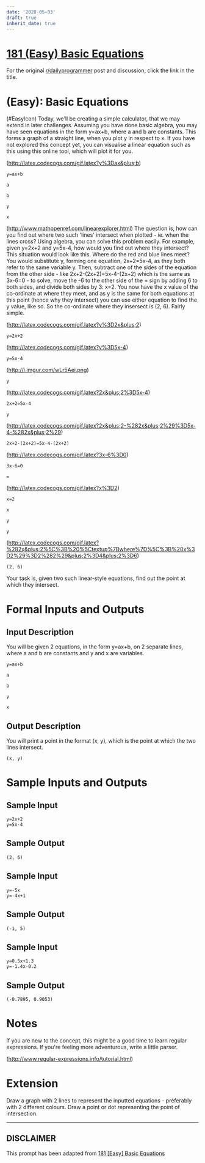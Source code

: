 ```yaml
---
date: '2020-05-03'
draft: true
inherit_date: true
---
```


# [181 (Easy) Basic Equations](https://www.reddit.com/r/dailyprogrammer/comments/2h5b2k/09222014_challenge_181_easy_basic_equations/)

For the original [r/dailyprogrammer](https://www.reddit.com/r/dailyprogrammer/) post and discussion, click the link in the title.

#  (Easy): Basic Equations
(#EasyIcon)
Today, we'll be creating a simple calculator, that we may extend in later challenges. Assuming you have done basic algebra, you may have seen equations in the form y=ax+b, where a and b are constants. This forms a graph of a straight line, when you plot y in respect to x. If you have not explored this concept yet, you can visualise a linear equation such as this using this online tool, which will plot it for you.

(http://latex.codecogs.com/gif.latex?y%3Dax&plus;b)

```
y=ax+b
```

```
a
```

```
b
```

```
y
```

```
x
```
(http://www.mathopenref.com/linearexplorer.html)
The question is, how can you find out where two such 'lines' intersect when plotted - ie. when the lines cross? Using algebra, you can solve this problem easily. For example, given y=2x+2 and y=5x-4, how would you find out where they intersect? This situation would look like this. Where do the red and blue lines meet? You would substitute y, forming one equation, 2x+2=5x-4, as they both refer to the same variable y. Then, subtract one of the sides of the equation from the other side - like 2x+2-(2x+2)=5x-4-(2x+2) which is the same as 3x-6=0 - to solve, move the -6 to the other side of the = sign by adding 6 to both sides, and divide both sides by 3: x=2. You now have the x value of the co-ordinate at where they meet, and as y is the same for both equations at this point (hence why they intersect) you can use either equation to find the y value, like so. So the co-ordinate where they insersect is (2, 6). Fairly simple.

(http://latex.codecogs.com/gif.latex?y%3D2x&plus;2)

```
y=2x+2
```
(http://latex.codecogs.com/gif.latex?y%3D5x-4)

```
y=5x-4
```
(http://i.imgur.com/wLr5Aei.png)

```
y
```
(http://latex.codecogs.com/gif.latex?2x&plus;2%3D5x-4)

```
2x+2=5x-4
```

```
y
```
(http://latex.codecogs.com/gif.latex?2x&plus;2-%282x&plus;2%29%3D5x-4-%282x&plus;2%29)

```
2x+2-(2x+2)=5x-4-(2x+2)
```
(http://latex.codecogs.com/gif.latex?3x-6%3D0)

```
3x-6=0
```

```
=
```
(http://latex.codecogs.com/gif.latex?x%3D2)

```
x=2
```

```
x
```

```
y
```

```
y
```
(http://latex.codecogs.com/gif.latex?%282x&plus;2%5C%3B%20%5Ctextup%7Bwhere%7D%5C%3B%20x%3D2%29%3D2%282%29&plus;2%3D4&plus;2%3D6)

```
(2, 6)
```
Your task is, given two such linear-style equations, find out the point at which they intersect.

# Formal Inputs and Outputs
## Input Description
You will be given 2 equations, in the form y=ax+b, on 2 separate lines, where a and b are constants and y and x are variables.


```
y=ax+b
```

```
a
```

```
b
```

```
y
```

```
x
```
## Output Description
You will print a point in the format (x, y), which is the point at which the two lines intersect.


```
(x, y)
```
# Sample Inputs and Outputs
## Sample Input

```
y=2x+2
y=5x-4
```
## Sample Output

```
(2, 6)
```
## Sample Input

```
y=-5x
y=-4x+1
```
## Sample Output

```
(-1, 5)
```
## Sample Input

```
y=0.5x+1.3
y=-1.4x-0.2
```
## Sample Output

```
(-0.7895, 0.9053)
```
# Notes
If you are new to the concept, this might be a good time to learn regular expressions. If you're feeling more adventurous, write a little parser.

(http://www.regular-expressions.info/tutorial.html)
# Extension
Draw a graph with 2 lines to represent the inputted equations - preferably with 2 different colours. Draw a point or dot representing the point of intersection.


----
## **DISCLAIMER**
This prompt has been adapted from [181 [Easy] Basic Equations](https://www.reddit.com/r/dailyprogrammer/comments/2h5b2k/09222014_challenge_181_easy_basic_equations/
)
